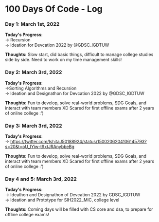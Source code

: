 # 100 Days Of Code - Log

### Day 1: March 1st, 2022

**Today's Progress**: <br>
-> Recursion <br>
-> Ideation for Devcation 2022 by @GDSC_IGDTUW <br>
    
**Thoughts:** Slow start, did basic things, difficult to manage college studies side by side. Need to work on my time management skills! <br>

### Day 2:  March 3rd, 2022

**Today's Progress**: <br>
->Sorting Algorithms and Recursion <br>
-> Ideation and Designathon for Devcation 2022 by @GDSC_IGDTUW <br>
   
**Thoughts:** Fun to develop, solve real-world problems, SDG Goals, and interact with team members XD Scared for first offline exams after 2 years of online college :') <br>

### Day 3:  March 3rd, 2022

**Today's Progress**: <br>
-> https://twitter.com/IshitaJ50188924/status/1500206204106145793?s=20&t=oU_IYiw-t9xtJRAnybbeBg <br>
   
**Thoughts:** Fun to develop, solve real-world problems, SDG Goals, and interact with team members XD Scared for first offline exams after 2 years of online college :') <br>

### Day 4 and 5:  March 3rd, 2022

**Today's Progress**: <br>
-> Ideathon and Designathon of Devcation 2022 by GDSC_IGDTUW <br>
-> Ideation and Prototype for SIH2022_MIC, college level <br>
   
**Thoughts:** Coming days will be filled with CS core and dsa, to prepare for offline college exams! <br>
